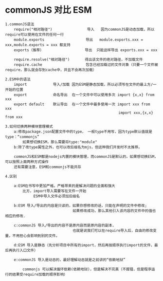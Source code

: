 # commonJS 对比 ESM

    1.commonJS语法
        require("相对路径")                导入   因为commonJS是动态加载，所以require可以使用在文件的任何一行
        module.exports                   导出   module.exports.xxx = xxx,module.exports = xxx 都支持
        exports（推荐）                   导出  只能这样导出 exports.xxx = xxx 

        require.resolve("相对路径")       得出该文件的绝对路径，不加载文件
        require.cache                    包含已经加载过的文件对象（只要一个文件被require，那么就会存到cache中，并且不会再次加载）

    2.ESM中的语法
        import            导入/加载 因为ESM是静态加载，所以必须写在文件的最上方/一开始的位置
        export            命名导出  在一个文件中可以使用多次 import {x,x} from xxx
        export default    默认导出  在一个文件中最多使用一次 import xxx from xxx
                                                        import xxx,{x,x} from xxx

    3.如何切换两种模块管理模式
        a:修改package.json配置文件中的type， 一般type不用写，因为type默认值就是type：“commonjs”
            如果想切换ESM，那么需要将type:"module"
        b:除了改type属性之外，也可以改后缀名为mjs，但这种我们开发时不太推荐。

        commonJS和ESM都是nodejs内置的模块管理，而commonJS是默认的，如果想切换ESM，可以按照上面两种方式操作
        还有需要注意，ESM和commonjs不能共存

    4.区别

        a:ESM在书写中更加严格，严格带来的是解决问题的全面和强大
            比方，import导入需要写在文件一开始
                 ESM中导入文件必须加后缀名

        b:ESM 导入/导出的内容是只读的，如果你想修改的话，只能在声明的文件中修改;
                                   如果修改成功，那么其他引入该内容的文件中的值也相应的修改.  

        c:commonJS 导入/导出的内容不是原内容而是原内容的副本，
                                   也就是说我们可以在require导入后，自由的修改变量，不用担心会影响到别的文件。

        d:ESM 导入是静态（先分析项目中所有的import，然后再按顺序执行import的文件，最后再执行入口文件）  

        e:commonJS 导入是动态的，最好理解动态就是之前讲的“依赖地狱”

            commonjs 可以解决循环依赖(依赖地狱)，但是解决不完美（不报错，但是程序运行的结果受require加载的顺序影响）


      